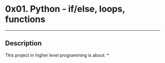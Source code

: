 # 0x01. Python - if/else, loops, functions
---
## Description

This project in higher level programming is about:
*